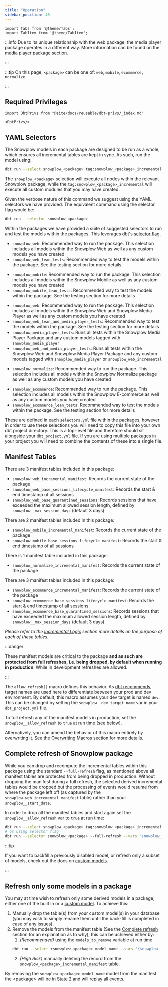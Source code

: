 ```yaml
---
title: "Operation"
sidebar_position: 40
---
```


```mdx-code-block
import Tabs from '@theme/Tabs';
import TabItem from '@theme/TabItem';
```

:::info
Due to its unique relationship with the web package, the media player package operates in a different way. More information can be found on the [media player package section](/docs/modeling-your-data/modeling-your-data-with-dbt/dbt-models/dbt-media-player-data-model/index.md).

:::

:::tip
On this page, `<package>` can be one of: `web`, `mobile`, `ecommerce,` `normalize`

:::

## Required Privileges 

```mdx-code-block
import DbtPrivs from "@site/docs/reusable/dbt-privs/_index.md"

<DbtPrivs/>
```

## YAML Selectors

The Snowplow models in each package are designed to be run as a whole, which ensures all incremental tables are kept in sync. As such, run the model using:

```bash
dbt run --select snowplow_<package> tag:snowplow_<package>_incremental
```
The `snowplow_<package>` selection will execute all nodes within the relevant Snowplow package, while the `tag:snowplow_<package>_incremental` will execute all custom modules that you may have created.

Given the verbose nature of this command we suggest using the YAML selectors we have provided. The equivalent command using the selector flag would be:

```bash
dbt run --selector snowplow_<package>
```

Within the packages we have provided a suite of suggested selectors to run and test the models within the packages. This leverages dbt's [selector flag](https://docs.getdbt.com/reference/node-selection/syntax).

<Tabs groupId="dbt-packages" queryString>
<TabItem value="web" label="Snowplow Web" default>

- `snowplow_web`: Recommended way to run the package. This selection includes all models within the Snowplow Web as well as any custom models you have created
- `snowplow_web_lean_tests`: Recommended way to test the models within the package. See the testing section for more details

</TabItem>
<TabItem value="mobile" label="Snowplow Mobile">

- `snowplow_mobile`: Recommended way to run the package. This selection includes all models within the Snowplow Mobile as well as any custom models you have created
- `snowplow_mobile_lean_tests`: Recommended way to test the models within the package. See the testing section for more details

</TabItem>
<TabItem value="media" label="Snowplow Media Player">

- `snowplow_web`:  Recommended way to run the package. This selection includes all models within the Snowplow Web and Snowplow Media Player as well as any custom models you have created
- `snowplow_web_lean_and_media_player_tests`: Recommended way to test the models within the package. See the testing section for more details
- `snowplow_media_player_tests`: Runs all tests within the Snowplow Media Player Package and any custom models tagged with `snowplow_media_player`
- `snowplow_web_and_media_player_tests`: Runs all tests within the Snowplow Web and Snowplow Media Player Package and any custom models tagged with `snowplow_media_player` or `snowplow_web_incremental`

</TabItem>
<TabItem value="normalize" label="Snowplow Normalize">

- `snowplow_normalize`:  Recommended way to run the package. This selection includes all models within the Snowplow Normalize package as well as any custom models you have created

</TabItem>

<TabItem value="ecommerce" label="Snowplow E-commerce">

- `snowplow_ecommerce`: Recommended way to run the package. This selection includes all models within the Snowplow E-commerce as well as any custom models you have created
- `snowplow_ecommerce_lean_tests`: Recommended way to test the models within the package. See the testing section for more details

</TabItem>
</Tabs>


These are defined in each `selectors.yml` file within the packages, however in order to use these selections you will need to copy this file into your own dbt project directory. This is a top-level file and therefore should sit alongside your `dbt_project.yml` file. If you are using multiple packages in your project you will need to combine the contents of these into a single file.

## Manifest Tables
<Tabs groupId="dbt-packages" queryString>
<TabItem value="web" label="Snowplow Web" default>

There are 3 manifest tables included in this package:

- `snowplow_web_incremental_manifest`: Records the current state of the package
- `snowplow_web_base_sessions_lifecycle_manifest`: Records the start & end timestamp of all sessions
- `snowplow_web_base_quarantined_sessions`: Records sessions that have exceeded the maximum allowed session length, defined by `snowplow__max_session_days` (default 3 days)

</TabItem>
<TabItem value="mobile" label="Snowplow Mobile">

There are 2 manifest tables included in this package:

- `snowplow_mobile_incremental_manifest`: Records the current state of the package
- `snowplow_mobile_base_sessions_lifecycle_manifest`: Records the start & end timestamp of all sessions

</TabItem>
<TabItem value="normalize" label="Snowplow Normalize">

There is 1 manifest table included in this package:

- `snowplow_normalize_incremental_manifest`: Records the current state of the package

</TabItem>
<TabItem value="ecommerce" label="Snowplow E-commerce">

There are 3 manifest tables included in this package:

- `snowplow_ecommerce_incremental_manifest`: Records the current state of the package
- `snowplow_ecommerce_base_sessions_lifecycle_manifest`: Records the start & end timestamp of all sessions
- `snowplow_ecommerce_base_quarantined_sessions`: Records sessions that have exceeded the maximum allowed session length, defined by `snowplow__max_session_days` (default 3 days)

</TabItem>
</Tabs>

_Please refer to the [Incremental Logic](/docs/modeling-your-data/modeling-your-data-with-dbt/dbt-advanced-usage/dbt-incremental-logic/index.md) section more details on the purpose of each of these tables._

:::danger

These manifest models are critical to the package **and as such are protected from full refreshes, i.e. being dropped, by default when running in production**. While in development refreshes are allowed.

:::

The `allow_refresh()` macro defines this behavior. As [dbt recommends](https://docs.getdbt.com/faqs/target-names), target names are used here to differentiate between your prod and dev environment. By default, this macro assumes your dev target is named `dev`. This can be changed by setting the `snowplow__dev_target_name` var in your `dbt_project.yml` file.

To full refresh any of the manifest models in production, set the `snowplow__allow_refresh` to `true` at run time (see below).

Alternatively, you can amend the behavior of this macro entirely by overwriting it. See the [Overwriting Macros](/docs/modeling-your-data/modeling-your-data-with-dbt/dbt-operation/macros-and-keys/index.md#overriding-macros) section for more details.

## Complete refresh of Snowplow package

While you can drop and recompute the incremental tables within this package using the standard `--full-refresh` flag, as mentioned above all manifest tables are protected from being dropped in production. Without dropping the manifest during a full refresh, the selected derived incremental tables would be dropped but the processing of events would resume from where the package left off (as captured by the `snowplow_web_incremental_manifest` table) rather than your `snowplow__start_date`.

In order to drop all the manifest tables and start again set the `snowplow__allow_refresh` var to `true` at run time:


```bash
dbt run --select snowplow_<package> tag:snowplow_<package>_incremental --full-refresh --vars 'snowplow__allow_refresh: true'
# or using selector flag
dbt run --selector snowplow_<package> --full-refresh --vars 'snowplow__allow_refresh: true'
```

:::tip

If you want to backfill a previously disabled model, or refresh only a subset of models, check out the docs on [custom models](/docs/modeling-your-data/modeling-your-data-with-dbt/dbt-custom-models/index.md).

:::

## Refresh only some models in a package

You may at time wish to refresh only some derived models in a package, either one of the built in or a [custom model](/docs/modeling-your-data/modeling-your-data-with-dbt/dbt-custom-models/index.md). To achieve this:

1. Manually drop the table(s) from your custom model(s) in your database (you may wish to simply rename them until the back-fill is completed in case of any issues).
2. Remove the models from the manifest table (See the [Complete refresh](/docs/modeling-your-data/modeling-your-data-with-dbt/dbt-operation/index.md#complete-refresh-of-snowplow-package) section for an explanation as to why), this can be achieved either by:
   1. *(Recommended)* using the `models_to_remove` variable at run time
    ```bash
    dbt run --select +snowplow_<package>_model_name --vars '{snowplow__start_date: "yyyy-mm-dd", models_to_remove: snowplow_<package>_model_name}'
    ```
    2. *(High Risk)* manually deleting the record from the `snowplow_<package>_incremental_manifest` table.

By removing the `snowplow_<package>_model_name` model from the manifest the <package\> will be in [State 2](/docs/modeling-your-data/modeling-your-data-with-dbt/dbt-advanced-usage/dbt-incremental-logic/index.md#state-2-new-model-introduced) and will replay all events.
